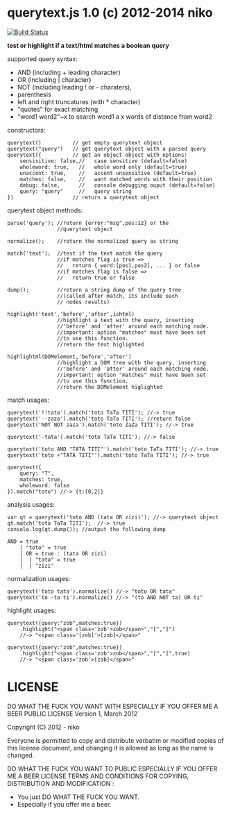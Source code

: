 querytext.js 1.0 (c) 2012-2014 niko
===================================

[![Build Status](https://travis-ci.org/ZorGleH/querytext.js.png)](https://travis-ci.org/ZorGleH/querytext.js)

**test or highlight if a text/html matches a boolean query**

supported query syntax:

  - AND (including + leading character)
  - OR  (including | character)
  - NOT (including leading ! or - charaters),
  - parenthesis
  - left and right truncatures (with * character)
  - "quotes" for exact matching
  - "word1 word2"~x
    to search word1 a x words of distance from word2 

constructors:

    querytext()          // get empty querytext object
    querytext("query")   // get querytext object with a parsed query
    querytext({          // get an object object with options:
        sensisitive: false,//   case sensitive (default=false)
        wholeword: true,   //   whole word only (default=true)
        unaccent: true,    //   accent unsensitive (default=true)
        matches: false,    //   want matched words with their position
        debug: false,      //   console debugging ouput (default=false)
        query: "query"     //   query string
    })                   // return a querytext object

querytext object methods:

    parse('query'); //return {error:"msg",pos:12} or the
                    //querytext object

    normalize();    //return the normalized query as string

    match('text');  //test if the text match the query
                    //if matches flag is true =>
                    //   return { word:[pos1,pos2], ... } or false
                    //if matches flag is false =>
                    //   return true or false

    dump();         //return a string dump of the query tree
                    //(called after match, its include each
                    // nodes results)

    highlight('text','before','after',ishtml)
                    //highlight a text with the query, inserting
                    //'before' and 'after' around each matching node.
                    //important: option "matches" must have been set
                    //to use this function.
                    //return the text higlighted

    highlightml(DOMelement,'before','after')
                    //highlight a DOM tree with the query, inserting
                    //'before' and 'after' around each matching node.
                    //important: option "matches" must have been set
                    //to use this function.
                    //return the DOMelement higlighted

match usages:

    querytext('!!tata').match('toto TaTa TITI'); //-> true
    querytext('--zaza').match('toto TaTa TITI'); //return false
    querytext('NOT NOT zaza').match('toto ZaZa TITI'); //-> true

    querytext('-tata').match('toto TaTa TITI'); //-> false

    querytext('toto AND "TATA TITI"').match('toto TaTa TITI'); //-> true
    querytext('toto +"TATA TITI"').match('toto TaTa TITI'); //-> true

    querytext({
        query: "T",
        matches: true,
        wholeword: false
    }).match("toto") //-> {t:[0,2]}

analysis usages:

    var qt = querytext('toto AND (tata OR zizi)'); //-> querytext object
    qt.match('toto TaTa TITI');  //-> true
    console.log(qt.dump()); //output the following dump

    AND = true
        | "toto" = true
        | OR = true : (tata OR zizi)
        |  | "tata" = true
        |  | "zizi"

normalization usages:

    querytext('toto tata').normalize() //-> "toto OR tata"
    querytext('to -ta ti').normalize() //-> "(to AND NOT ta) OR ti"

highlight usages:

    querytext({query:"zob",matches:true})
        .highlight("<span class='zob'>zob</span>","[","]")
        //-> "<span class='[zob]'>[zob]</span>"

    querytext({query:"zob",matches:true})
        .highlight("<span class='zob'>zob</span>","[","]",true)
        //-> "<span class='zob'>[zob]</span>"

LICENSE
=======

DO WHAT THE FUCK YOU WANT WITH
ESPECIALLY IF YOU OFFER ME A BEER
PUBLIC LICENSE
Version 1, March 2012

Copyright (C) 2012 - niko

Everyone is permitted to copy and distribute verbatim
or modified copies of this license document, and
changing it is allowed as long as the name is changed.

DO WHAT THE FUCK YOU WANT TO PUBLIC
ESPECIALLY IF YOU OFFER ME A BEER LICENSE
TERMS AND CONDITIONS FOR COPYING, DISTRIBUTION AND
MODIFICATION :
- You just DO WHAT THE FUCK YOU WANT.
- Especially if you offer me a beer.
